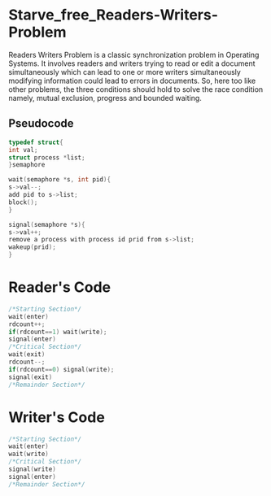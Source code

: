 # Starve_free_Readers-Writers-Problem
Readers Writers Problem is a classic synchronization problem in Operating Systems. It involves readers and writers trying to read or edit a document simultaneously which can lead to one or more writers simultaneously modifying information could lead to errors in documents. So, here too like other problems, the three conditions should hold to solve the race condition namely, mutual exclusion, progress and bounded waiting.
## Pseudocode
```cpp
typedef struct{
int val;
struct process *list;
}semaphore

wait(semaphore *s, int pid){
s->val--;
add pid to s->list;
block();
}

signal(semaphore *s){
s->val++;
remove a process with process id prid from s->list;
wakeup(prid);
}
```
# Reader's Code
```cpp
/*Starting Section*/
wait(enter)
rdcount++;
if(rdcount==1) wait(write);
signal(enter)
/*Critical Section*/
wait(exit)
rdcount--;
if(rdcount==0) signal(write);
signal(exit)
/*Remainder Section*/
```
# Writer's Code
```cpp
/*Starting Section*/
wait(enter)
wait(write)
/*Critical Section*/
signal(write)
signal(enter)
/*Remainder Section*/
```
